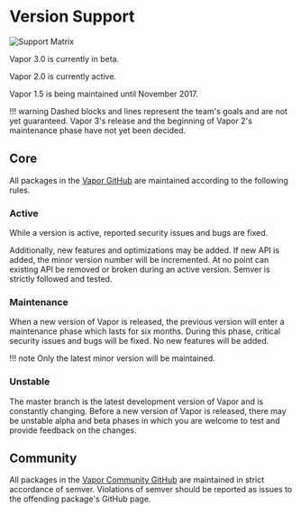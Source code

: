 # Version Support

![Support Matrix](https://cloud.githubusercontent.com/assets/1342803/26206235/24c6ebb4-3bdc-11e7-9cea-1405030f20b0.png)

Vapor 3.0 is currently in beta.

Vapor 2.0 is currently active.

Vapor 1.5 is being maintained until November 2017.

!!! warning
	Dashed blocks and lines represent the team's goals and are not yet guaranteed. 
	Vapor 3's release and the beginning of Vapor 2's maintenance phase have not yet been decided.

## Core

All packages in the [Vapor GitHub](https://github.com/vapor) are maintained according to the following rules.

### Active

While a version is active, reported security issues and bugs are fixed.

Additionally, new features and optimizations may be added. If new API is added, the minor version number will be incremented. At no point can existing API be removed or broken during an active version. Semver is strictly followed and tested.

### Maintenance 

When a new version of Vapor is released, the previous version will enter a maintenance phase which lasts for six months. During this phase, critical security issues and bugs will be fixed. No new features will be added.

!!! note
	Only the latest minor version will be maintained.

### Unstable

The master branch is the latest development version of Vapor and is constantly changing. Before a new version of Vapor is released, there may be unstable alpha and beta phases in which you are welcome to test and provide feedback on the changes.

## Community

All packages in the [Vapor Community GitHub](https://github.com/vapor-community) are maintained in strict accordance of semver. Violations of semver should be reported as issues to the offending package's GitHub page.
